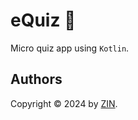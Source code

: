 # eQuiz 🔖

Micro quiz app using `Kotlin`.

## Authors

Copyright &copy; 2024 by [ZIN](http://www.github.com/losertowinner).
